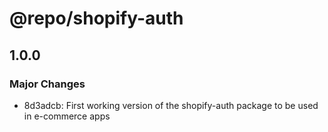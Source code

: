 # @repo/shopify-auth

## 1.0.0

### Major Changes

- 8d3adcb: First working version of the shopify-auth package to be used in e-commerce apps
